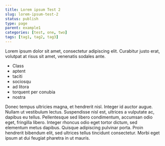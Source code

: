```yaml
---
title: Lorem ipsum Test 2
slug: lorem-ipsum-test-2
status: publish
type: page
parent: example1
categories: [test, one, two]
tags: [tag1, tag2, tag3]
---
```

Lorem ipsum dolor sit amet, consectetur adipiscing elit. Curabitur justo erat, volutpat at risus sit amet, venenatis sodales ante.

<!-- more -->

* Class
* aptent
* taciti
* sociosqu
* ad litora
* torquent per conubia
* nostra

Donec tempus ultricies magna, et hendrerit nisl. Integer id auctor augue. Nullam ut vestibulum lectus. Suspendisse nisl est, ultrices a vulputate ac, dapibus eu tellus. Pellentesque sed libero condimentum, accumsan odio eget, fringilla libero. Integer rhoncus odio eget tortor dictum, sed elementum metus dapibus. Quisque adipiscing pulvinar porta. Proin hendrerit bibendum elit, sed ultrices tellus tincidunt consectetur. Morbi eget ipsum at dui feugiat pharetra in ut mauris.
